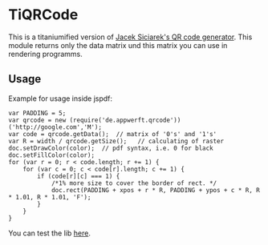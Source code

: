 TiQRCode
========

This is a titaniumified version of [Jacek Siciarek's QR code generator](https://github.com/siciarek/javascript-qrcode).  This module returns only the data matrix und this matrix you can use in rendering programms.


Usage
-----


Example for usage inside jspdf:
~~~
var PADDING = 5;
var qrcode = new (require('de.appwerft.qrcode'))('http://google.com','M');
var code = qrcode.getData();  // matrix of '0's' and '1's'
var R = width / qrcode.getSize();   // calculating of raster
doc.setDrawColor(color);  // pdf syntax, i.e. 0 for black
doc.setFillColor(color);
for (var r = 0; r < code.length; r += 1) {
    for (var c = 0; c < code[r].length; c += 1) {
        if (code[r][c] === 1) {
            /*1% more size to cover the border of rect. */
            doc.rect(PADDING + xpos + r * R, PADDING + ypos + c * R, R * 1.01, R * 1.01, 'F');
        }
    }
}
~~~

You can test the lib [here](http://siciarek.pl/qrcode/).

